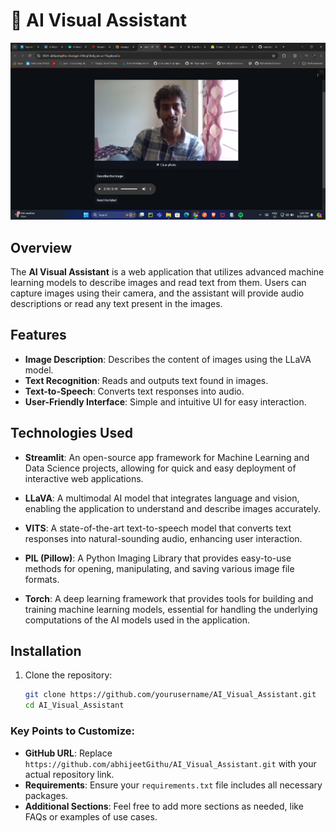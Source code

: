 # 🤖 AI Visual Assistant
![Alt text](./Screenshot%202024-09-21%20134323.png)
## Overview

The **AI Visual Assistant** is a web application that utilizes advanced machine learning models to describe images and read text from them. Users can capture images using their camera, and the assistant will provide audio descriptions or read any text present in the images.

## Features

- **Image Description**: Describes the content of images using the LLaVA model.
- **Text Recognition**: Reads and outputs text found in images.
- **Text-to-Speech**: Converts text responses into audio.
- **User-Friendly Interface**: Simple and intuitive UI for easy interaction.

## Technologies Used

- **Streamlit**: An open-source app framework for Machine Learning and Data Science projects, allowing for quick and easy deployment of interactive web applications.
  
- **LLaVA**: A multimodal AI model that integrates language and vision, enabling the application to understand and describe images accurately.

- **VITS**: A state-of-the-art text-to-speech model that converts text responses into natural-sounding audio, enhancing user interaction.

- **PIL (Pillow)**: A Python Imaging Library that provides easy-to-use methods for opening, manipulating, and saving various image file formats.

- **Torch**: A deep learning framework that provides tools for building and training machine learning models, essential for handling the underlying computations of the AI models used in the application.

## Installation

1. Clone the repository:

   ```bash
   git clone https://github.com/yourusername/AI_Visual_Assistant.git
   cd AI_Visual_Assistant
   ```
### Key Points to Customize:
- **GitHub URL**: Replace `https://github.com/abhijeetGithu/AI_Visual_Assistant.git` with your actual repository link.
- **Requirements**: Ensure your `requirements.txt` file includes all necessary packages.
- **Additional Sections**: Feel free to add more sections as needed, like FAQs or examples of use cases.




